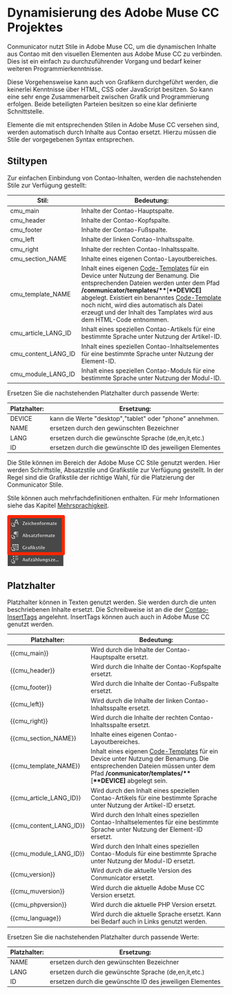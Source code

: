 # Dynamisierung des Adobe Muse CC Projektes

Conmunicator nutzt Stile in Adobe Muse CC, um die dynamischen Inhalte aus Contao mit den visuellen Elementen aus Adobe Muse CC zu verbinden. Dies ist ein einfach zu durchzuführender Vorgang und bedarf keiner weiteren Programmierkenntnisse.

Diese Vorgehensweise kann auch von Grafikern durchgeführt werden, die keinerlei Kenntnisse über HTML, CSS oder JavaScript besitzen. So kann eine sehr enge Zusammenarbeit zwischen Grafik und Programmierung erfolgen. Beide beteiligten Parteien besitzen so eine klar definierte Schnittstelle.

Elemente die mit entsprechenden Stilen in Adobe Muse CC versehen sind, werden automatisch durch Inhalte aus Contao ersetzt. Hierzu müssen die Stile der vorgegebenen Syntax entsprechen.

## Stiltypen

Zur einfachen Einbindung von Contao-Inhalten, werden die nachstehenden Stile zur Verfügung gestellt:

| Stil: | Bedeutung: |
| --- | --- |
| cmu\_main | Inhalte der Contao-Hauptspalte. |
| cmu\_header | Inhalte der Contao-Kopfspalte. |
| cmu\_footer | Inhalte der Contao-Fußspalte. |
| cmu\_left | Inhalte der linken Contao-Inhaltsspalte. |
| cmu\_right | Inhalte der rechten Contao-Inhaltsspalte. |
| cmu\_section\_NAME | Inhalte eines eigenen Contao-Layoutbereiches. |
| cmu\_template\_NAME | Inhalt eines eigenen [Code-Templates](templating.md) für ein Device unter Nutzung der Benamung. Die entsprechenden Dateien werden unter dem Pfad **\/conmunicator\/templates\/\*\***\[**\*\*DEVICE\]** abgelegt. Existiert ein benanntes [Code-Template](templating.md) noch nicht, wird dies automatisch als Datei erzeugt und der Inhalt des Tamplates wird aus dem HTML-Code entnommen. |
| cmu\_article\_LANG\_ID | Inhalt eines speziellen Contao-Artikels für eine bestimmte Sprache unter Nutzung der Artikel-ID. |
| cmu\_content\_LANG\_ID | Inhalt eines speziellen Contao-Inhaltselementes für eine bestimmte Sprache unter Nutzung der Element-ID. |
| cmu\_module\_LANG\_ID | Inhalt eines speziellen Contao-Moduls für eine bestimmte Sprache unter Nutzung der Modul-ID. |

Ersetzen Sie die nachstehenden Platzhalter durch passende Werte:

| Platzhalter: | Ersetzung: |
| --- | --- |
| DEVICE | kann die Werte "desktop","tablet" oder "phone" annehmen. |
| NAME | ersetzen durch den gewünschten Bezeichner |
| LANG | ersetzen durch die gewünschte Sprache \(de,en,it,etc.\) |
| ID | ersetzen durch die gewünschte ID des jeweiligen Elementes |

Die Stile können im Bereich der Adobe Muse CC Stile genutzt werden. Hier werden Schriftstile, Absatzstile und Grafikstile zur Verfügung gestellt. In der Regel sind die Grafikstile der richtige Wahl, für die Platzierung der Conmunicator Stile.

Stile können auch mehrfachdefinitionen enthalten. Für mehr Informationen siehe das Kapitel [Mehrsprachigkeit](cmu_multilanguage.md).

![](images/dynamic/muse_style_panels.png)

## Platzhalter

Platzhalter können in Texten genutzt werden. Sie werden durch die unten beschriebenen Inhalte ersetzt. Die Schreibweise ist an die der [Contao-InsertTags](https://docs.contao.org/books/manual/3.5/de/04-inhalte-verwalten/inserttags.html) angelehnt. InsertTags können auch auch in Adobe Muse CC genutzt werden.

| Platzhalter: | Bedeutung: |
| --- | --- |
| {{cmu\_main}} | Wird durch die Inhalte der Contao-Hauptspalte ersetzt. |
| {{cmu_header}} | Wird durch die Inhalte der Contao-Kopfspalte ersetzt. |
| {{cmu_footer}} | Wird durch die Inhalte der Contao-Fußspalte ersetzt. |
| {{cmu_left}} | Wird durch die Inhalte der linken Contao-Inhaltsspalte ersetzt. |
| {{cmu_right}} | Wird durch die Inhalte der rechten Contao-Inhaltsspalte ersetzt. |
| {{cmu_section_NAME}} | Inhalte eines eigenen Contao-Layoutbereiches. |
| {{cmu_template_NAME}} | Inhalt eines eigenen [Code-Templates](templating.md) für ein Device unter Nutzung der Benamung. Die entsprechenden Dateien müssen unter dem Pfad **\/conmunicator\/templates\/\*\***\[**\*\*DEVICE\]** abgelegt sein. |
| {{cmu_article_LANG_ID}} | Wird durch den Inhalt eines speziellen Contao-Artikels für eine bestimmte Sprache unter Nutzung der Artikel-ID ersetzt. |
| {{cmu_content_LANG_ID}} | Wird durch den Inhalt eines speziellen Contao-Inhaltselementes für eine bestimmte Sprache unter Nutzung der Element-ID ersetzt. |
| {{cmu_module_LANG_ID}} | Wird durch den Inhalt eines speziellen Contao-Moduls für eine bestimmte Sprache unter Nutzung der Modul-ID ersetzt. |
| {{cmu_version}} | Wird durch die aktuelle Version des Conmunicator ersetzt. |
| {{cmu_muversion}} | Wird durch die aktuelle Adobe Muse CC Version ersetzt. |
| {{cmu_phpversion}} | Wird durch die aktuelle PHP Version ersetzt. |
| {{cmu_language}} | Wird durch die aktuelle Sprache ersetzt. Kann bei Bedarf auch in Links genutzt werden. |

Ersetzen Sie die nachstehenden Platzhalter durch passende Werte:

| Platzhalter: | Ersetzung: |
| --- | --- |
| NAME | ersetzen durch den gewünschten Bezeichner |
| LANG | ersetzen durch die gewünschte Sprache \(de,en,it,etc.\) |
| ID | ersetzen durch die gewünschte ID des jeweiligen Elementes |

